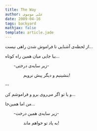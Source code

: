```yaml
---
title: The Way
author: علی موسوی
date: 2009-04-16
tags: backyard
mathjax: false
template: article.jade
---
```


از لحظه‌ی آشنایی تا فراموش شدن راهی نیست…

بیا جایی میان همین راه کوتاه…

&nbsp;&nbsp;&nbsp;&nbsp;&nbsp;&nbsp;&nbsp;\-زیر سایه‌ی درختی\-

&nbsp;&nbsp;&nbsp;&nbsp;&nbsp;&nbsp;&nbsp;
&nbsp;&nbsp;&nbsp;&nbsp;&nbsp;&nbsp;&nbsp;بنشینیم و دیگر پیش نرویم!

--

و یا تو اگر می‌روی برو و فراموشم کن…

من اما همین‌جا…

&nbsp;&nbsp;&nbsp;&nbsp;&nbsp;&nbsp;&nbsp;\-زیر سایه‌ی همین درخت\- 

&nbsp;&nbsp;&nbsp;&nbsp;&nbsp;&nbsp;&nbsp;
&nbsp;&nbsp;&nbsp;&nbsp;&nbsp;&nbsp;&nbsp;به یاد تو خواهم ‌ماند!
